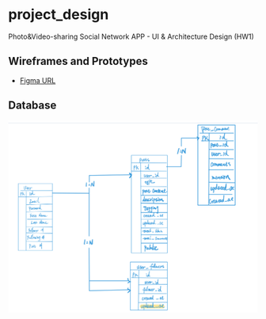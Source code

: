 # project_design
Photo&amp;Video-sharing Social Network APP -  UI &amp; Architecture Design (HW1)

## Wireframes and Prototypes

+ [Figma URL](https://www.figma.com/file/Qc4dCmFpEwgedS060gRwo3/Social-Network-APP?node-id=0%3A1)

## Database

![Database](./assets/Database.png)
